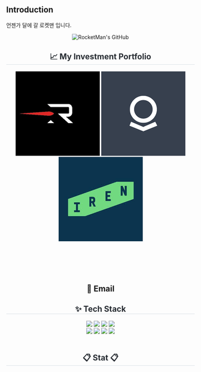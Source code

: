 ## Introduction
언젠가 달에 갈 로켓맨 입니다.

<div align="center">
  <img src="https://capsule-render.vercel.app/api?type=transparent&fontColor=87CEEB&text=RocketMan's%20GitHub%20&height=150&fontSize=60&descAlignY=75&descAlign=60" alt="RocketMan's GitHub">
</div>

<div align="center">
  <h2 style="border-bottom: 1px solid #d8dee4; color: #282d33;"> 📈 My Investment Portfolio </h2>
  
  <img width="225" height="225" alt="Portfolio Image" src="https://github.com/RocketMan03/RocketMan03/blob/main/invest/%EB%A1%9C%EC%BC%93%EB%9E%A9.png" />
    <img width="225" height="225" alt="Portfolio Image" src="https://github.com/RocketMan03/RocketMan03/blob/main/invest/%ED%8C%94%EB%9E%80%ED%8B%B0%EC%96%B4.png" />
      <img width="225" height="225" alt="Portfolio Image" src="https://github.com/RocketMan03/RocketMan03/blob/main/invest/%EC%95%84%EC%9D%B4%EB%A0%8C.jpg" />
  
  <br><br>
  </a>
  <br><br>

  <h2 align="center">📧 Email </h2>
  <p align="center">

  </p>
</div>
<div align= "center">
    <h2 style="border-bottom: 1px solid #d8dee4; color: #282d33;"> ✨ Tech Stack  </h2>
    <div style="margin: 0 auto; text-align: center;" align= "center"> <img src="https://img.shields.io/badge/Python-3776AB?style=for-the-badge&logo=Python&logoColor=white">
          <img src="https://img.shields.io/badge/Flask-000000?style=for-the-badge&logo=Flask&logoColor=white">
          <img src="https://img.shields.io/badge/MySQL-4479A1?style=for-the-badge&logo=MySQL&logoColor=white">
          <img src="https://img.shields.io/badge/C-A8B9CC?style=for-the-badge&logo=C&logoColor=white">
          <br/><img src="https://img.shields.io/badge/Java-007396?style=for-the-badge&logo=Java&logoColor=white">
          <img src="https://img.shields.io/badge/Spring-6DB33F?style=for-the-badge&logo=Spring&logoColor=white">
          <img src="https://img.shields.io/badge/Git-F05032?style=for-the-badge&logo=Git&logoColor=white">
          <img src="https://img.shields.io/badge/Github-181717?style=for-the-badge&logo=Github&logoColor=white">
          </div>
    </div><br>
<div align= "center">
    <h2 style="border-bottom: 1px solid #d8dee4; color: #282d33;"> 📋 Stat 📋 </h2>


<br>
